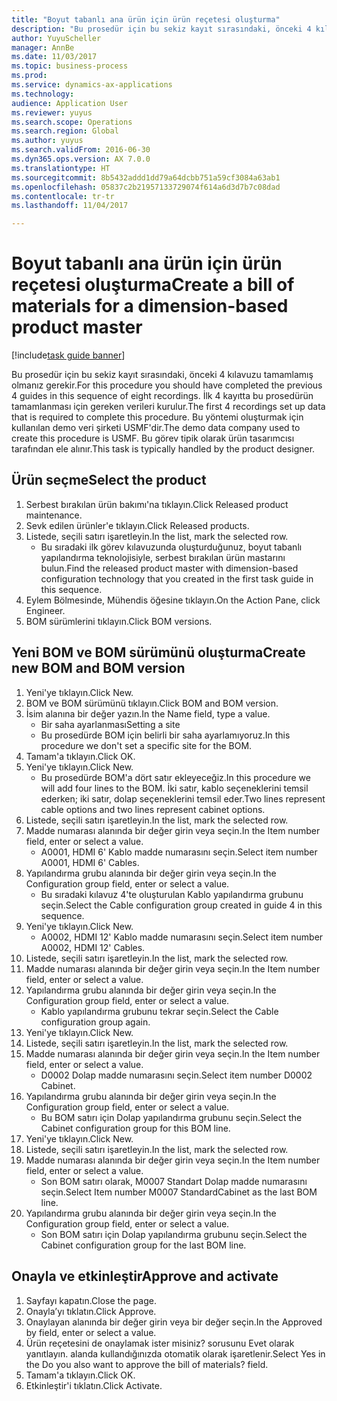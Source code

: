 ```yaml
--- 
title: "Boyut tabanlı ana ürün için ürün reçetesi oluşturma"
description: "Bu prosedür için bu sekiz kayıt sırasındaki, önceki 4 kılavuzu tamamlamış olmanız gerekir."
author: YuyuScheller
manager: AnnBe
ms.date: 11/03/2017
ms.topic: business-process
ms.prod: 
ms.service: dynamics-ax-applications
ms.technology: 
audience: Application User
ms.reviewer: yuyus
ms.search.scope: Operations
ms.search.region: Global
ms.author: yuyus
ms.search.validFrom: 2016-06-30
ms.dyn365.ops.version: AX 7.0.0
ms.translationtype: HT
ms.sourcegitcommit: 8b5432addd1dd79a64dcbb751a59cf3084a63ab1
ms.openlocfilehash: 05837c2b21957133729074f614a6d3d7b7c08dad
ms.contentlocale: tr-tr
ms.lasthandoff: 11/04/2017

---
```

# <a name="create-a-bill-of-materials-for-a-dimension-based-product-master"></a><span data-ttu-id="f5f16-103">Boyut tabanlı ana ürün için ürün reçetesi oluşturma</span><span class="sxs-lookup"><span data-stu-id="f5f16-103">Create a bill of materials for a dimension-based product master</span></span>

[!include[task guide banner](../../includes/task-guide-banner.md)]

<span data-ttu-id="f5f16-104">Bu prosedür için bu sekiz kayıt sırasındaki, önceki 4 kılavuzu tamamlamış olmanız gerekir.</span><span class="sxs-lookup"><span data-stu-id="f5f16-104">For this procedure you should have completed the previous 4 guides in this sequence of eight recordings.</span></span> <span data-ttu-id="f5f16-105">İlk 4 kayıtta bu prosedürün tamamlanması için gereken verileri kurulur.</span><span class="sxs-lookup"><span data-stu-id="f5f16-105">The first 4 recordings set up data that is required to complete this procedure.</span></span> <span data-ttu-id="f5f16-106">Bu yöntemi oluşturmak için kullanılan demo veri şirketi USMF'dir.</span><span class="sxs-lookup"><span data-stu-id="f5f16-106">The demo data company used to create this procedure is USMF.</span></span> <span data-ttu-id="f5f16-107">Bu görev tipik olarak ürün tasarımcısı tarafından ele alınır.</span><span class="sxs-lookup"><span data-stu-id="f5f16-107">This task is typically handled by the product designer.</span></span>


## <a name="select-the-product"></a><span data-ttu-id="f5f16-108">Ürün seçme</span><span class="sxs-lookup"><span data-stu-id="f5f16-108">Select the product</span></span>
1. <span data-ttu-id="f5f16-109">Serbest bırakılan ürün bakımı'na tıklayın.</span><span class="sxs-lookup"><span data-stu-id="f5f16-109">Click Released product maintenance.</span></span>
2. <span data-ttu-id="f5f16-110">Sevk edilen ürünler'e tıklayın.</span><span class="sxs-lookup"><span data-stu-id="f5f16-110">Click Released products.</span></span>
3. <span data-ttu-id="f5f16-111">Listede, seçili satırı işaretleyin.</span><span class="sxs-lookup"><span data-stu-id="f5f16-111">In the list, mark the selected row.</span></span>
    * <span data-ttu-id="f5f16-112">Bu sıradaki ilk görev kılavuzunda oluşturduğunuz, boyut tabanlı yapılandırma teknolojisiyle, serbest bırakılan ürün mastarını bulun.</span><span class="sxs-lookup"><span data-stu-id="f5f16-112">Find the released product master with dimension-based configuration technology that you created in the first task guide in this sequence.</span></span>  
4. <span data-ttu-id="f5f16-113">Eylem Bölmesinde, Mühendis öğesine tıklayın.</span><span class="sxs-lookup"><span data-stu-id="f5f16-113">On the Action Pane, click Engineer.</span></span>
5. <span data-ttu-id="f5f16-114">BOM sürümlerini tıklayın.</span><span class="sxs-lookup"><span data-stu-id="f5f16-114">Click BOM versions.</span></span>

## <a name="create-new-bom-and-bom-version"></a><span data-ttu-id="f5f16-115">Yeni BOM ve BOM sürümünü oluşturma</span><span class="sxs-lookup"><span data-stu-id="f5f16-115">Create new BOM and BOM version</span></span>
1. <span data-ttu-id="f5f16-116">Yeni'ye tıklayın.</span><span class="sxs-lookup"><span data-stu-id="f5f16-116">Click New.</span></span>
2. <span data-ttu-id="f5f16-117">BOM ve BOM sürümünü tıklayın.</span><span class="sxs-lookup"><span data-stu-id="f5f16-117">Click BOM and BOM version.</span></span>
3. <span data-ttu-id="f5f16-118">İsim alanına bir değer yazın.</span><span class="sxs-lookup"><span data-stu-id="f5f16-118">In the Name field, type a value.</span></span>
    * <span data-ttu-id="f5f16-119">Bir saha ayarlanması</span><span class="sxs-lookup"><span data-stu-id="f5f16-119">Setting a site</span></span>  
    * <span data-ttu-id="f5f16-120">Bu prosedürde BOM için belirli bir saha ayarlamıyoruz.</span><span class="sxs-lookup"><span data-stu-id="f5f16-120">In this procedure we don't set a specific site for the BOM.</span></span>  
4. <span data-ttu-id="f5f16-121">Tamam'a tıklayın.</span><span class="sxs-lookup"><span data-stu-id="f5f16-121">Click OK.</span></span>
5. <span data-ttu-id="f5f16-122">Yeni'ye tıklayın.</span><span class="sxs-lookup"><span data-stu-id="f5f16-122">Click New.</span></span>
    * <span data-ttu-id="f5f16-123">Bu prosedürde BOM'a dört satır ekleyeceğiz.</span><span class="sxs-lookup"><span data-stu-id="f5f16-123">In this procedure we will add four lines to the BOM.</span></span> <span data-ttu-id="f5f16-124">İki satır, kablo seçeneklerini temsil ederken; iki satır, dolap seçeneklerini temsil eder.</span><span class="sxs-lookup"><span data-stu-id="f5f16-124">Two lines represent cable options and two lines represent cabinet options.</span></span>  
6. <span data-ttu-id="f5f16-125">Listede, seçili satırı işaretleyin.</span><span class="sxs-lookup"><span data-stu-id="f5f16-125">In the list, mark the selected row.</span></span>
7. <span data-ttu-id="f5f16-126">Madde numarası alanında bir değer girin veya seçin.</span><span class="sxs-lookup"><span data-stu-id="f5f16-126">In the Item number field, enter or select a value.</span></span>
    * <span data-ttu-id="f5f16-127">A0001, HDMI 6' Kablo madde numarasını seçin.</span><span class="sxs-lookup"><span data-stu-id="f5f16-127">Select item number A0001, HDMI 6' Cables.</span></span>  
8. <span data-ttu-id="f5f16-128">Yapılandırma grubu alanında bir değer girin veya seçin.</span><span class="sxs-lookup"><span data-stu-id="f5f16-128">In the Configuration group field, enter or select a value.</span></span>
    * <span data-ttu-id="f5f16-129">Bu sıradaki kılavuz 4'te oluşturulan Kablo yapılandırma grubunu seçin.</span><span class="sxs-lookup"><span data-stu-id="f5f16-129">Select the Cable configuration group created in guide 4 in this sequence.</span></span>  
9. <span data-ttu-id="f5f16-130">Yeni'ye tıklayın.</span><span class="sxs-lookup"><span data-stu-id="f5f16-130">Click New.</span></span>
    * <span data-ttu-id="f5f16-131">A0002, HDMI 12' Kablo madde numarasını seçin.</span><span class="sxs-lookup"><span data-stu-id="f5f16-131">Select item number A0002, HDMI 12' Cables.</span></span>  
10. <span data-ttu-id="f5f16-132">Listede, seçili satırı işaretleyin.</span><span class="sxs-lookup"><span data-stu-id="f5f16-132">In the list, mark the selected row.</span></span>
11. <span data-ttu-id="f5f16-133">Madde numarası alanında bir değer girin veya seçin.</span><span class="sxs-lookup"><span data-stu-id="f5f16-133">In the Item number field, enter or select a value.</span></span>
12. <span data-ttu-id="f5f16-134">Yapılandırma grubu alanında bir değer girin veya seçin.</span><span class="sxs-lookup"><span data-stu-id="f5f16-134">In the Configuration group field, enter or select a value.</span></span>
    * <span data-ttu-id="f5f16-135">Kablo yapılandırma grubunu tekrar seçin.</span><span class="sxs-lookup"><span data-stu-id="f5f16-135">Select the Cable configuration group again.</span></span>  
13. <span data-ttu-id="f5f16-136">Yeni'ye tıklayın.</span><span class="sxs-lookup"><span data-stu-id="f5f16-136">Click New.</span></span>
14. <span data-ttu-id="f5f16-137">Listede, seçili satırı işaretleyin.</span><span class="sxs-lookup"><span data-stu-id="f5f16-137">In the list, mark the selected row.</span></span>
15. <span data-ttu-id="f5f16-138">Madde numarası alanında bir değer girin veya seçin.</span><span class="sxs-lookup"><span data-stu-id="f5f16-138">In the Item number field, enter or select a value.</span></span>
    * <span data-ttu-id="f5f16-139">D0002 Dolap madde numarasını seçin.</span><span class="sxs-lookup"><span data-stu-id="f5f16-139">Select item number D0002 Cabinet.</span></span>  
16. <span data-ttu-id="f5f16-140">Yapılandırma grubu alanında bir değer girin veya seçin.</span><span class="sxs-lookup"><span data-stu-id="f5f16-140">In the Configuration group field, enter or select a value.</span></span>
    * <span data-ttu-id="f5f16-141">Bu BOM satırı için Dolap yapılandırma grubunu seçin.</span><span class="sxs-lookup"><span data-stu-id="f5f16-141">Select the Cabinet configuration group for this BOM line.</span></span>  
17. <span data-ttu-id="f5f16-142">Yeni'ye tıklayın.</span><span class="sxs-lookup"><span data-stu-id="f5f16-142">Click New.</span></span>
18. <span data-ttu-id="f5f16-143">Listede, seçili satırı işaretleyin.</span><span class="sxs-lookup"><span data-stu-id="f5f16-143">In the list, mark the selected row.</span></span>
19. <span data-ttu-id="f5f16-144">Madde numarası alanında bir değer girin veya seçin.</span><span class="sxs-lookup"><span data-stu-id="f5f16-144">In the Item number field, enter or select a value.</span></span>
    * <span data-ttu-id="f5f16-145">Son BOM satırı olarak, M0007 Standart Dolap madde numarasını seçin.</span><span class="sxs-lookup"><span data-stu-id="f5f16-145">Select Item number M0007 StandardCabinet as the last BOM line.</span></span>  
20. <span data-ttu-id="f5f16-146">Yapılandırma grubu alanında bir değer girin veya seçin.</span><span class="sxs-lookup"><span data-stu-id="f5f16-146">In the Configuration group field, enter or select a value.</span></span>
    * <span data-ttu-id="f5f16-147">Son BOM satırı için Dolap yapılandırma grubunu seçin.</span><span class="sxs-lookup"><span data-stu-id="f5f16-147">Select the Cabinet configuration group for the last BOM line.</span></span>  

## <a name="approve-and-activate"></a><span data-ttu-id="f5f16-148">Onayla ve etkinleştir</span><span class="sxs-lookup"><span data-stu-id="f5f16-148">Approve and activate</span></span>
1. <span data-ttu-id="f5f16-149">Sayfayı kapatın.</span><span class="sxs-lookup"><span data-stu-id="f5f16-149">Close the page.</span></span>
2. <span data-ttu-id="f5f16-150">Onayla’yı tıklatın.</span><span class="sxs-lookup"><span data-stu-id="f5f16-150">Click Approve.</span></span>
3. <span data-ttu-id="f5f16-151">Onaylayan alanında bir değer girin veya bir değer seçin.</span><span class="sxs-lookup"><span data-stu-id="f5f16-151">In the Approved by field, enter or select a value.</span></span>
4. <span data-ttu-id="f5f16-152">Ürün reçetesini de onaylamak ister misiniz? sorusunu Evet olarak yanıtlayın. alanda kullandığınızda otomatik olarak işaretlenir.</span><span class="sxs-lookup"><span data-stu-id="f5f16-152">Select Yes in the Do you also want to approve the bill of materials? field.</span></span>
5. <span data-ttu-id="f5f16-153">Tamam'a tıklayın.</span><span class="sxs-lookup"><span data-stu-id="f5f16-153">Click OK.</span></span>
6. <span data-ttu-id="f5f16-154">Etkinleştir'i tıklatın.</span><span class="sxs-lookup"><span data-stu-id="f5f16-154">Click Activate.</span></span>


